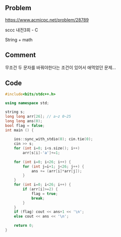 ## Problem
<https://www.acmicpc.net/problem/28789>

sccc 내전3회 - C

String + math

## Comment
무조건 두 문자를 바꿔야한다는 조건이 있어서 애먹었던 문제...



## Code
```C++
#include<bits/stdc++.h>

using namespace std;

string s;
long long arr[26]; // a~z 0~25
long long ans(0);
bool flag = false;
int main () {
    
    ios::sync_with_stdio(0); cin.tie(0);
    cin >> s;
    for (int i=0; i<s.size(); i++)
        arr[s[i]-'a']+=1;
    
    for (int i=0; i<26; i++) {
        for (int j=i+1; j<26; j++) {
            ans += (arr[i]*arr[j]);
        }
    }
    for (int i=0; i<26; i++) {
        if (arr[i]>=2) {
            flag = true;
            break;
        }
    }
    if (flag) cout << ans+1 << '\n';
    else cout << ans << '\n';
    
    return 0;
}
```
